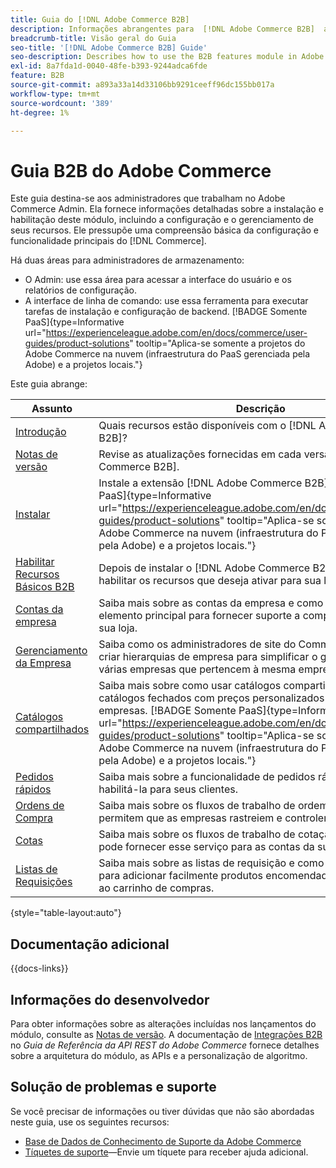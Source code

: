 ```yaml
---
title: Guia do [!DNL Adobe Commerce B2B]
description: Informações abrangentes para  [!DNL Adobe Commerce B2B]  administradores, incluindo instalação e configuração.
breadcrumb-title: Visão geral do Guia
seo-title: '[!DNL Adobe Commerce B2B] Guide'
seo-description: Describes how to use the B2B features module in Adobe Commerce.
exl-id: 8a7fda1d-0040-48fe-b393-9244adca6fde
feature: B2B
source-git-commit: a893a33a14d33106bb9291ceeff96dc155bb017a
workflow-type: tm+mt
source-wordcount: '389'
ht-degree: 1%

---
```


# Guia B2B do Adobe Commerce

Este guia destina-se aos administradores que trabalham no Adobe Commerce Admin. Ela fornece informações detalhadas sobre a instalação e habilitação deste módulo, incluindo a configuração e o gerenciamento de seus recursos. Ele pressupõe uma compreensão básica da configuração e funcionalidade principais do [!DNL Commerce].

Há duas áreas para administradores de armazenamento:

- O Admin: use essa área para acessar a interface do usuário e os relatórios de configuração.
- A interface de linha de comando: use essa ferramenta para executar tarefas de instalação e configuração de backend. [!BADGE Somente PaaS]{type=Informative url="https://experienceleague.adobe.com/en/docs/commerce/user-guides/product-solutions" tooltip="Aplica-se somente a projetos do Adobe Commerce na nuvem (infraestrutura do PaaS gerenciada pela Adobe) e a projetos locais."}

Este guia abrange:

| Assunto | Descrição |
| ------- | ----------- |
| [Introdução](introduction.md) | Quais recursos estão disponíveis com o [!DNL Adobe Commerce B2B]? |
| [Notas de versão](release-notes.md) | Revise as atualizações fornecidas em cada versão do [!DNL Adobe Commerce B2B]. |
| [Instalar](install.md) | Instale a extensão [!DNL Adobe Commerce B2B]. [!BADGE Somente PaaS]{type=Informative url="https://experienceleague.adobe.com/en/docs/commerce/user-guides/product-solutions" tooltip="Aplica-se somente a projetos do Adobe Commerce na nuvem (infraestrutura do PaaS gerenciada pela Adobe) e a projetos locais."} |
| [Habilitar Recursos Básicos B2B](enable-basic-features.md) | Depois de instalar o [!DNL Adobe Commerce B2B], você deve habilitar os recursos que deseja ativar para sua loja. |
| [Contas da empresa](account-companies.md) | Saiba mais sobre as contas da empresa e como elas fornecem o elemento principal para fornecer suporte a compradores B2B em sua loja. |
| [Gerenciamento da Empresa](manage-companies.md) | Saiba como os administradores de site do Commerce B2B podem criar hierarquias de empresa para simplificar o gerenciamento de várias empresas que pertencem à mesma empresa. |
| [Catálogos compartilhados](catalog-shared.md) | Saiba mais sobre como usar catálogos compartilhados para manter catálogos fechados com preços personalizados para diferentes empresas. [!BADGE Somente PaaS]{type=Informative url="https://experienceleague.adobe.com/en/docs/commerce/user-guides/product-solutions" tooltip="Aplica-se somente a projetos do Adobe Commerce na nuvem (infraestrutura do PaaS gerenciada pela Adobe) e a projetos locais."} |
| [Pedidos rápidos](quick-order.md) | Saiba mais sobre a funcionalidade de pedidos rápidos e como habilitá-la para seus clientes. |
| [Ordens de Compra](purchase-order-flow.md) | Saiba mais sobre os fluxos de trabalho de ordem de compra que permitem que as empresas rastreiem e controlem seus gastos. |
| [Cotas](quotes.md) | Saiba mais sobre os fluxos de trabalho de cotação e como você pode fornecer esse serviço para as contas da sua empresa. |
| [Listas de Requisições](requisition-lists.md) | Saiba mais sobre as listas de requisição e como elas são usadas para adicionar facilmente produtos encomendados com frequência ao carrinho de compras. |

{style="table-layout:auto"}

## Documentação adicional

{{docs-links}}

## Informações do desenvolvedor

Para obter informações sobre as alterações incluídas nos lançamentos do módulo, consulte as [Notas de versão](release-notes.md). A documentação de [Integrações B2B](https://developer.adobe.com/commerce/webapi/rest/b2b/) no _Guia de Referência da API REST do Adobe Commerce_ fornece detalhes sobre a arquitetura do módulo, as APIs e a personalização de algoritmo.

## Solução de problemas e suporte

Se você precisar de informações ou tiver dúvidas que não são abordadas neste guia, use os seguintes recursos:

- [Base de Dados de Conhecimento de Suporte da Adobe Commerce](https://experienceleague.adobe.com/docs/commerce-knowledge-base/kb/overview.html)
- [Tíquetes de suporte](https://experienceleague.adobe.com/docs/commerce-knowledge-base/kb/help-center-guide/magento-help-center-user-guide.html#submit-ticket)—Envie um tíquete para receber ajuda adicional.
